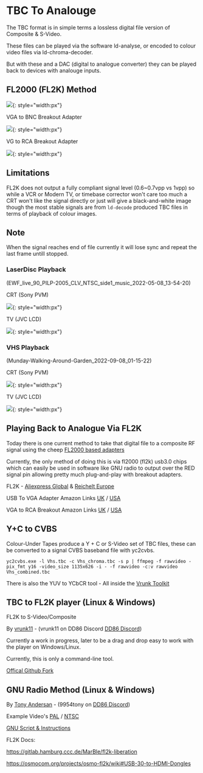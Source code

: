 # TBC To Analouge

The TBC format is in simple terms a lossless digital file version of Composite & S-Video.

These files can be played via the software ld-analyse, or encoded to colour video files via ld-chroma-decoder.

But with these and a DAC (digital to analogue converter) they can be played back to devices with analouge inputs.

## FL2000 (FL2K) Method

![](assets/images/Hardware/FL2K-Blue-Sony-ILCE-6000-2023.02.23-00.23.31.jpg){: style="width:px"}

VGA to BNC Breakout Adapter

![](assets/images/Hardware/VGA-To-BNC-Sony-ILCE-6000-2023.02.23-00.30.03.jpg){: style="width:px"}

VG to RCA Breakout Adapter

![](assets/images/Hardware/){: style="width:px"}

## Limitations 


FL2K does not output a fully compliant signal level (0.6~0.7vpp vs 1vpp) so while a VCR or Modern TV, or timebase corrector won't care too much a CRT won't like the signal directly or just will give a black-and-white image though the most stable signals are from `ld-decode` produced TBC files in terms of playback of colour images.

## Note 

When the signal reaches end of file currently it will lose sync and repeat the last frame untill stopped.

### LaserDisc Playback

(EWF_live_90_PILP-2005_CLV_NTSC_side1_music_2022-05-08_13-54-20)

CRT (Sony PVM)

![](assets/images/Gifs/LazerDisc-CVBS-CRT-FL2K-Sony-PVM.gif){: style="width:px"}

TV (JVC LCD)

![](assets/images/Gifs/LazerDisc-CVBS-CRT-FL2K-JVC-TV.gif){: style="width:px"}

### VHS Playback

(Munday-Walking-Around-Garden_2022-09-08_01-15-22)

CRT (Sony PVM)

![](assets/images/Gifs/VHS-CVBS-CRT-FL2K-Sony-PVM.gif){: style="width:px"}

TV (JVC LCD)

![](assets/images/Gifs/VHS-CVBS-CRT-FL2K-JVC-TV.gif){: style="width:px"}


## Playing Back to Analogue Via FL2K 

Today there is one current method to take that digital file to a composite RF signal using the cheep [FL2000 based adapters](https://osmocom.org/projects/osmo-fl2k/wiki/Osmo-fl2k)

Currently, the only method of doing this is via fl2000 (fl2k) usb3.0 chips which can easily be used in software like GNU radio to output over the RED signal pin allowing pretty much plug-and-play with breakout adapters.

FL2K - [Aliexpress Global](https://aliexpress.com/item/4000700389933.html?) & [Reichelt Europe](https://www.reichelt.com/de/fr/adaptateur-usb-3-0-vers-vga-logilink--logilink-ua0231-p163843.html)

USB To VGA Adapter Amazon Links [UK](https://www.amazon.co.uk/BENFEI-Adapter-1080P-Female-Converter/dp/B085KX97QG/) / [USA](https://www.amazon.com/BENFEI-USB-Adapter-Male-Female/dp/B085KX97QG/)

VGA to RCA Breakout Amazon Links [UK](https://www.amazon.co.uk/Ex-Pro%C2%AE-Gold-Phono-Component-Cable/dp/B008AX8U60) / [USA](https://www.amazon.com/Digital-Analog-Adapter-Display-Converter/dp/B082RB74K4/)


## Y+C to CVBS 

Colour-Under Tapes produce a Y + C or S-Video set of TBC files, these can be converted to a signal CVBS baseband file with yc2cvbs.

`yc2cvbs.exe -l Vhs.tbc -c Vhs_chroma.tbc -s p | ffmpeg -f rawvideo -pix_fmt y16 -video_size 1135x626 -i - -f rawvideo -c:v rawvideo Vhs_combined.tbc`

There is also the YUV to YCbCR tool - All inside the [Vrunk Toolkit](https://github.com/vrunk11/vrunk_toolkit)

## TBC to FL2K player (Linux & Windows)

FL2K to S-Video/Composite

By [vrunk11](https://github.com/vrunk11/) - (vrunk11 on DD86 Discord [DD86 Discord](https://discord.com/invite/pVVrrxd)) 

Currently a work in progress, later to be a drag and drop easy to work with the player on Windows/Linux.

Currently, this is only a command-line tool. 

[Offical Github Fork](https://github.com/vrunk11/fl2k_2)

## GNU Radio Method (Linux & Windows)

By [Tony Andersan](https://github.com/tandersn) - (9954tony on [DD86 Discord](https://discord.com/invite/pVVrrxd)) 

Example Video's [PAL](https://www.youtube.com/watch?v=MPpJ179-ZC4) / [NTSC](https://www.youtube.com/watch?v=4cjxmLpXbyE)

[GNU Script & Instructions](https://github.com/tandersn/GNRC-Flowgraphs/tree/main/tbc_via_fl2k)


FL2K Docs:

https://gitlab.hamburg.ccc.de/MarBle/fl2k-liberation

https://osmocom.org/projects/osmo-fl2k/wiki#USB-30-to-HDMI-Dongles